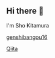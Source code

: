 ## Hi there 👋

I'm Sho Kitamura

[genshibangou16](https://github.com/genshibangou16)

[Qiita](https://qiita.com/girlfellfromsky)

